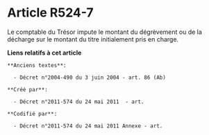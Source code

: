 # Article R524-7

Le comptable du Trésor impute le montant du dégrèvement ou de la décharge sur le montant du titre initialement pris en
charge.

**Liens relatifs à cet article**

	**Anciens textes**:

	  - Décret n°2004-490 du 3 juin 2004 - art. 86 (Ab)

	**Créé par**:

	  - Décret n°2011-574 du 24 mai 2011  - art.

	**Codifié par**:

	  - Décret n°2011-574 du 24 mai 2011 Annexe - art.
